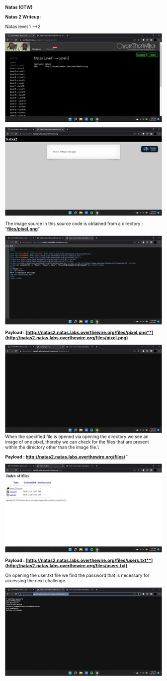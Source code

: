 ﻿**Natas (OTW)**

**Natas 2 Writeup:**

Natas level 1 —>2

![](Aspose.Words.6b9c5511-98c8-4954-853f-ce5759019570.001.jpeg)

![](Aspose.Words.6b9c5511-98c8-4954-853f-ce5759019570.002.jpeg)

The image source in this source code is obtained from a directory : “[**files/pixel.png**](http://natas2.natas.labs.overthewire.org/files/pixel.png)”

![](Aspose.Words.6b9c5511-98c8-4954-853f-ce5759019570.003.jpeg)

**Payload : [http://natas2.natas.labs.overthewire.org/files/pixel.png**](http://natas2.natas.labs.overthewire.org/files/pixel.png)**

![](Aspose.Words.6b9c5511-98c8-4954-853f-ce5759019570.004.jpeg)When the specified file is opened via opening the directory we see an image of one pixel, thereby we can check for the files that are present within the directory other than the image file.\

**Payload : <http://natas2.natas.labs.overthewire.org/files/>”**

![](Aspose.Words.6b9c5511-98c8-4954-853f-ce5759019570.005.jpeg)

**Payload : [http://natas2.natas.labs.overthewire.org/files/users.txt**](http://natas2.natas.labs.overthewire.org/files/users.txt)**

On opening the user.txt file we find the password that is necessary for accessing the next challenge.

![](Aspose.Words.6b9c5511-98c8-4954-853f-ce5759019570.006.jpeg)
